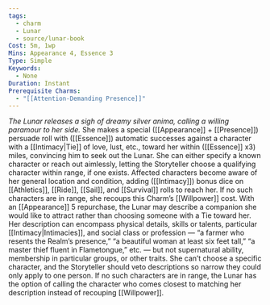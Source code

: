 ```yaml
---
tags:
  - charm
  - Lunar
  - source/lunar-book
Cost: 5m, 1wp
Mins: Appearance 4, Essence 3
Type: Simple
Keywords:
  - None
Duration: Instant
Prerequisite Charms:
  - "[[Attention-Demanding Presence]]"
---
```

*The Lunar releases a sigh of dreamy silver anima, calling a willing paramour to her side.*
She makes a special ([[Appearance]] + [[Presence]]) persuade roll with ([[Essence]]) automatic successes against a character with a [[Intimacy|Tie]] of love, lust, etc., toward her within ([[Essence]] x3) miles, convincing him to seek out the Lunar. She can either specify a known character or reach out aimlessly, letting the Storyteller choose a qualifying character within range, if one exists. Affected characters become aware of her general location and condition, adding ([[Intimacy]]) bonus dice on [[Athletics]], [[Ride]], [[Sail]], and [[Survival]] rolls to reach her. If no such characters are in range, she recoups this Charm’s [[Willpower]] cost. 
With an [[Appearance]] 5 repurchase, the Lunar may describe a companion she would like to attract rather than choosing someone with a Tie toward her. Her description can encompass physical details, skills or talents, particular [[Intimacy|Intimacies]], and social class or profession — “a farmer who resents the Realm’s presence,” “a beautiful woman at least six feet tall,” “a master thief fluent in Flametongue,” etc. — but not supernatural ability, membership in particular groups, or other traits. She can’t choose a specific character, and the Storyteller should veto descriptions so narrow they could only apply to one person. If no such characters are in range, the Lunar has the option of calling the character who comes closest to matching her description instead of recouping [[Willpower]].